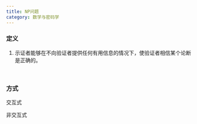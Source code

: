 ```yaml
---
title: NP问题
category: 数学与密码学
---
```




### 定义

1. 示证者能够在不向验证者提供任何有用信息的情况下，使验证者相信某个论断是正确的。

​	 <!--零知识证明并不是数学意义上的证明，因为它存在小概率的误差，欺骗者有可能通过虚假陈述骗过证明者。换句话来说，零知识证明是概率证明而不是确定性证明。但是也存在有技术能将误差降低到可以忽略的值。-->

### 方式

交互式

非交互式

